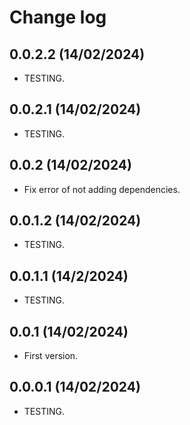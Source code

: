 Change log
==========


0.0.2.2                    (14/02/2024)
-----------------------------------------
- TESTING.

0.0.2.1                    (14/02/2024)
-----------------------------------------
- TESTING.

0.0.2                      (14/02/2024)
-----------------------------------------
- Fix error of not adding dependencies.

0.0.1.2                    (14/02/2024)
-----------------------------------------
- TESTING.

0.0.1.1                    (14/2/2024)
-----------------------------------------
- TESTING.

0.0.1                      (14/02/2024)
-----------------------------------------
- First version.

0.0.0.1                    (14/02/2024)
-----------------------------------------
- TESTING.